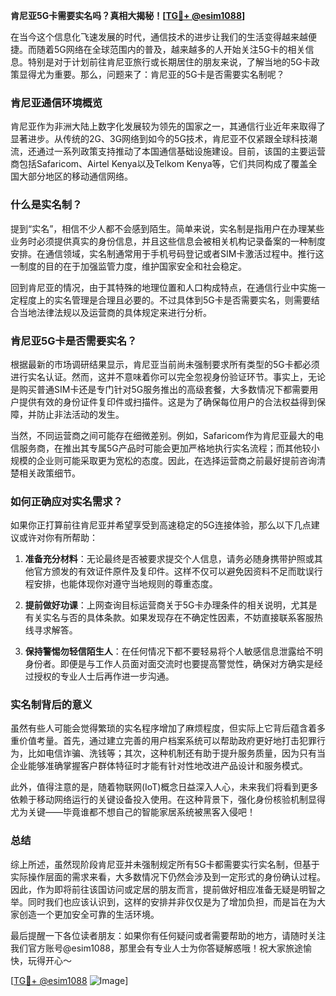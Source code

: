 **肯尼亚5G卡需要实名吗？真相大揭秘！[[TG💪+ @esim1088](https://t.me/s/esim1088)]**

在当今这个信息化飞速发展的时代，通信技术的进步让我们的生活变得越来越便捷。而随着5G网络在全球范围内的普及，越来越多的人开始关注5G卡的相关信息。特别是对于计划前往肯尼亚旅行或长期居住的朋友来说，了解当地的5G卡政策显得尤为重要。那么，问题来了：肯尼亚的5G卡是否需要实名制呢？

### 肯尼亚通信环境概览

肯尼亚作为非洲大陆上数字化发展较为领先的国家之一，其通信行业近年来取得了显著进步。从传统的2G、3G网络到如今的5G技术，肯尼亚不仅紧跟全球科技潮流，还通过一系列政策支持推动了本国通信基础设施建设。目前，该国的主要运营商包括Safaricom、Airtel Kenya以及Telkom Kenya等，它们共同构成了覆盖全国大部分地区的移动通信网络。

### 什么是实名制？

提到“实名”，相信不少人都不会感到陌生。简单来说，实名制是指用户在办理某些业务时必须提供真实的身份信息，并且这些信息会被相关机构记录备案的一种制度安排。在通信领域，实名制通常用于手机号码登记或者SIM卡激活过程中。推行这一制度的目的在于加强监管力度，维护国家安全和社会稳定。

回到肯尼亚的情况，由于其特殊的地理位置和人口构成特点，在通信行业中实施一定程度上的实名管理是合理且必要的。不过具体到5G卡是否需要实名，则需要结合当地法律法规以及运营商的具体规定来进行分析。

### 肯尼亚5G卡是否需要实名？

根据最新的市场调研结果显示，肯尼亚当前尚未强制要求所有类型的5G卡都必须进行实名认证。然而，这并不意味着你可以完全忽视身份验证环节。事实上，无论是购买普通SIM卡还是专门针对5G服务推出的高级套餐，大多数情况下都需要用户提供有效的身份证件复印件或扫描件。这是为了确保每位用户的合法权益得到保障，并防止非法活动的发生。

当然，不同运营商之间可能存在细微差别。例如，Safaricom作为肯尼亚最大的电信服务商，在推出其专属5G产品时可能会更加严格地执行实名流程；而其他较小规模的企业则可能采取更为宽松的态度。因此，在选择运营商之前最好提前咨询清楚相关政策细节。

### 如何正确应对实名需求？

如果你正打算前往肯尼亚并希望享受到高速稳定的5G连接体验，那么以下几点建议或许对你有所帮助：

1. **准备充分材料**：无论最终是否被要求提交个人信息，请务必随身携带护照或其他官方颁发的有效证件原件及复印件。这样不仅可以避免因资料不足而耽误行程安排，也能体现你对遵守当地规则的尊重态度。
   
2. **提前做好功课**：上网查询目标运营商关于5G卡办理条件的相关说明，尤其是有关实名与否的具体条款。如果发现存在不确定性因素，不妨直接联系客服热线寻求解答。

3. **保持警惕勿轻信陌生人**：在任何情况下都不要轻易将个人敏感信息泄露给不明身份者。即便是与工作人员面对面交流时也要提高警觉性，确保对方确实是经过授权的专业人士后再作进一步沟通。

### 实名制背后的意义

虽然有些人可能会觉得繁琐的实名程序增加了麻烦程度，但实际上它背后蕴含着多重价值考量。首先，通过建立完善的用户档案系统可以帮助政府更好地打击犯罪行为，比如电信诈骗、洗钱等；其次，这种机制还有助于提升服务质量，因为只有当企业能够准确掌握客户群体特征时才能有针对性地改进产品设计和服务模式。

此外，值得注意的是，随着物联网(IoT)概念日益深入人心，未来我们将看到更多依赖于移动网络运行的关键设备投入使用。在这种背景下，强化身份核验机制显得尤为关键——毕竟谁都不想自己的智能家居系统被黑客入侵吧！

### 总结

综上所述，虽然现阶段肯尼亚并未强制规定所有5G卡都需要实行实名制，但基于实际操作层面的需求来看，大多数情况下仍然会涉及到一定形式的身份确认过程。因此，作为即将前往该国访问或定居的朋友而言，提前做好相应准备无疑是明智之举。同时我们也应该认识到，这样的安排并非仅仅是为了增加负担，而是旨在为大家创造一个更加安全可靠的生活环境。

最后提醒一下各位读者朋友：如果你有任何疑问或者需要帮助的地方，请随时关注我们官方账号@esim1088，那里会有专业人士为你答疑解惑哦！祝大家旅途愉快，玩得开心～

[[TG💪+ @esim1088](https://t.me/s/esim1088) ![Image](https://i.postimg.cc/4NQfJmqS/Snipaste-2025-05-13-00-14-12.png)]